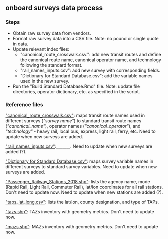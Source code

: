 ## onboard surveys data process

### Steps

* Obtain raw survey data from vendors.
* Format raw survey data into a CSV file. Note: no pound or single quote in data.
* Update relevant index files:
  + "canonical_route_crosswalk.csv.": add new transit routes and define the canonical route name, canonical operator name, and technology following the standard format.
  + "rail_names_inputs.csv": add new survey with corresponding fields.
  + "Dictionary for Standard Database.csv": add the variable names used in the new survey.
* Run the "Build Standard Database.Rmd" file. Note: update file directories, operator dictionary, etc. as specified in the script.


### Reference files
["canonical_route_crosswalk.csv"](https://github.com/BayAreaMetro/onboard-surveys/blob/master/make-uniform/production/canonical_route_crosswalk.csv): maps transit route names used in different 
surveys (*"survey name"*) to standard transit route names (*"canonical_name"*), operator names (*"canonical_operator"*), and *"technology"* - heavy rail, local bus, express, light rail, ferry, etc.
Need to update when new surveys are added.

["rail_names_inputs.csv"](https://github.com/BayAreaMetro/onboard-surveys/blob/master/make-uniform/production/rail_names_inputs.csv):_______.
Need to update when new surveys are added (?). 

["Dictionary for Standard Database.csv"](https://github.com/BayAreaMetro/onboard-surveys/blob/master/make-uniform/production/Dictionary%20for%20Standard%20Database.csv): maps survey variable names in different surveys to standard survey variables. 
Need to update when new surveys are added.

["Passenger_Railway_Stations_2018.shp"](https://mtcdrive.app.box.com/file/336758231534): lists the agency name, mode (Rapid Rail, Light Rail, Commuter Rail), lat/lon coordinates for all rail stations.
Don't need to update now. Need to update when new stations are added (?).

["taps_lat_long.csv"](https://mtcdrive.app.box.com/file/325990811451): lists the lat/lon, county designation, and type of TAPs.

["tazs.shp"](https://mtcdrive.app.box.com/file/325991964206): TAZs inventory with geometry metrics.
Don't need to update now.

["mazs.shp"](https://mtcdrive.app.box.com/file/325995833087): MAZs inventory with geometry metrics.
Don't need to update now.

